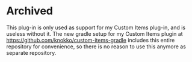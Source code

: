 # Archived

This plug-in is only used as support for my Custom Items plug-in, and is useless without it. The new gradle setup for my Custom Items plugin
at https://github.com/knokko/custom-items-gradle includes this entire repository for convenience, so there is no reason to use this anymore
as separate repository.
